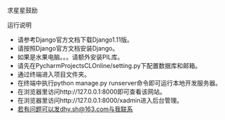 求星星鼓励

运行说明

- 请参考Django官方文档下载Django1.11版。
- 请按照Django官方文档安装Django。
- 如果是水果电脑。。。请额外安装PIL库。
- 请先在PycharmProjectsCLOnline/setting.py下配置数据库和邮箱。
- 通过终端进入项目文件夹。
- 在终端中执行python manage.py runserver命令即可运行本地开发服务器。
- 在浏览器里访问http://127.0.0.1:8000即可查看该网站。
- 在浏览器里访问http://127.0.0.1:8000/xadmin进入后台管理。
- 若有问题可以发dhy.sh@163.com与我联系
  
  
  
